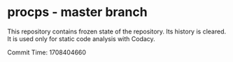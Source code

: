 # procps - master branch

This repository contains frozen state of the repository.
Its history is cleared. It is used only for static code
analysis with Codacy.

Commit Time: 1708404660